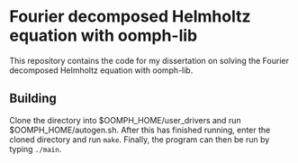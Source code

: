 # Fourier decomposed Helmholtz equation with oomph-lib

This repository contains the code for my dissertation on solving the Fourier decomposed Helmholtz equation with oomph-lib.

## Building

Clone the directory into $OOMPH_HOME/user_drivers and run $OOMPH_HOME/autogen.sh.
After this has finished running, enter the cloned directory and run `make`.
Finally, the program can then be run by typing `./main`.
